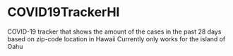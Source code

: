 # COVID19TrackerHI
COVID-19 tracker that shows the amount of the cases in the past 28 days based on zip-code location in Hawaii
Currently only works for the island of Oahu
